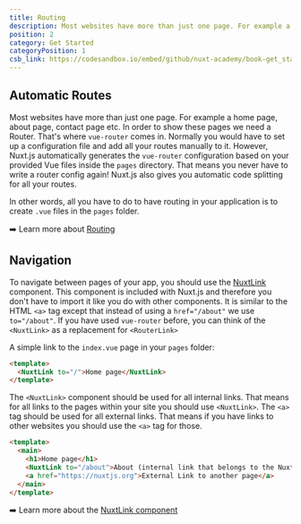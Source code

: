 ```yaml
---
title: Routing
description: Most websites have more than just one page. For example a home page, about page, contact page etc. In order to show these pages we need a Router.
position: 2
category: Get Started
categoryPosition: 1
csb_link: https://codesandbox.io/embed/github/nuxt-academy/book-get_started/tree/master/02_routing?fontsize=14&hidenavigation=1&theme=dark
---
```

## Automatic Routes

Most websites have more than just one page. For example a home page, about page, contact page etc. In order to show these pages we need a Router. That's where `vue-router` comes in. Normally you would have to set up a configuration file and add all your routes manually to it. However, Nuxt.js automatically generates the `vue-router` configuration based on your provided Vue files inside the `pages` directory. That means you never have to write a router config again! Nuxt.js also gives you automatic code splitting for all your routes. 

In other words, all you have to do to have routing in your application is to create `.vue` files in the `pages` folder. 

➡️ Learn more about [Routing](/guides/features/file-system-routing)

## Navigation

To navigate between pages of your app, you should use the [NuxtLink](/guides/features/nuxt-components#the-nuxtlink-component) component. This component is included with Nuxt.js and therefore you don't have to import it like you do with other components. It is similar to the HTML `<a>` tag except that instead of using a `href="/about"` we use `to="/about"`.  If you have used `vue-router` before, you can think of the `<NuxtLink>` as a replacement for `<RouterLink>`

A simple link to the `index.vue` page in your `pages` folder:

```html
<template>
  <NuxtLink to="/">Home page</NuxtLink>
</template>
```

The `<NuxtLink>` component should be used for all internal links. That means for all links to the pages within your site you should use `<NuxtLink>`. The `<a>` tag should be used for all external links. That means if you have links to other websites you should use the `<a>` tag for those.

```html
<template>
  <main>
    <h1>Home page</h1>
    <NuxtLink to="/about">About (internal link that belongs to the Nuxt App)</NuxtLink>
    <a href="https://nuxtjs.org">External Link to another page</a>
  </main>
</template>
```
<code-sandbox :src="csb_link"></code-sandbox>

➡️ Learn more about the [NuxtLink component](/guides/features/nuxt-components#the-nuxtlink-component)
